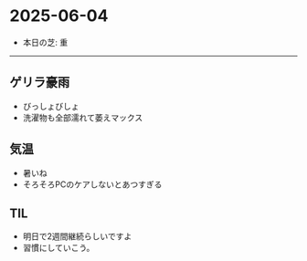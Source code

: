 # 2025-06-04

- 本日の芝: 重

---

## ゲリラ豪雨
- びっしょびしょ
- 洗濯物も全部濡れて萎えマックス

## 気温
- 暑いね
- そろそろPCのケアしないとあつすぎる

## TIL
- 明日で2週間継続らしいですよ
- 習慣にしていこう。